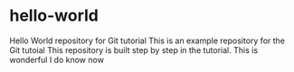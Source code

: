 # hello-world
Hello World repository for Git tutorial
This is an example repository for the Git tutoial 
This repository is built step by step in the tutorial.
This is wonderful
I do know now
